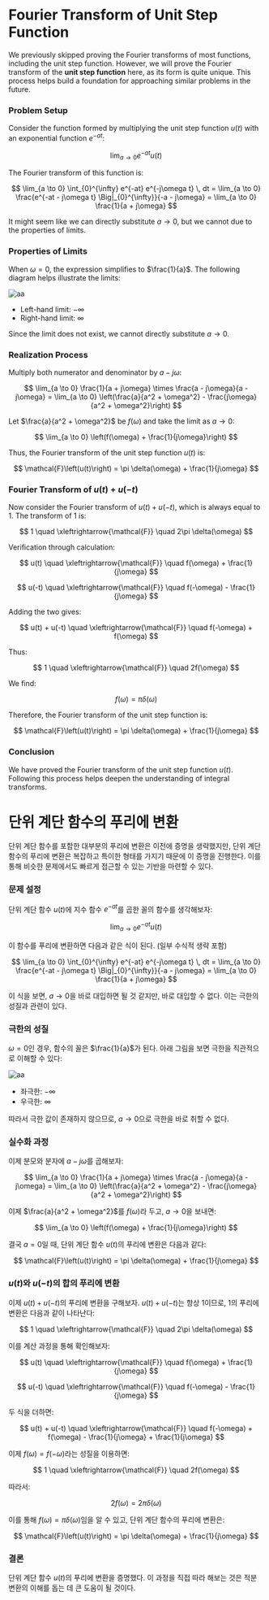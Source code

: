 # Fourier Transform of Unit Step Function

We previously skipped proving the Fourier transforms of most functions, including the unit step function. However, we will prove the Fourier transform of the **unit step function** here, as its form is quite unique. This process helps build a foundation for approaching similar problems in the future.

### Problem Setup

Consider the function formed by multiplying the unit step function $u(t)$ with an exponential function $e^{-at}$:

$$
\lim_{a \to 0} e^{-at} u(t)
$$

The Fourier transform of this function is:

$$
\lim_{a \to 0} \int_{0}^{\infty} e^{-at} e^{-j\omega t} \, dt = \lim_{a \to 0} \frac{e^{-at - j\omega t} \Big|_{0}^{\infty}}{-a - j\omega} = \lim_{a \to 0} \frac{1}{a + j\omega}
$$

It might seem like we can directly substitute $a \to 0$, but we cannot due to the properties of limits.

### Properties of Limits

When $\omega = 0$, the expression simplifies to $\frac{1}{a}$. The following diagram helps illustrate the limits:

![aa](https://i.imgur.com/AthWEwk.png)

- Left-hand limit: $-\infty$
- Right-hand limit: $\infty$

Since the limit does not exist, we cannot directly substitute $a \to 0$.

### Realization Process

Multiply both numerator and denominator by $a - j\omega$:

$$
\lim_{a \to 0} \frac{1}{a + j\omega} \times \frac{a - j\omega}{a - j\omega} = \lim_{a \to 0} \left(\frac{a}{a^2 + \omega^2} - \frac{j\omega}{a^2 + \omega^2}\right)
$$

Let $\frac{a}{a^2 + \omega^2}$ be $f(\omega)$ and take the limit as $a \to 0$:

$$
\lim_{a \to 0} \left(f(\omega) + \frac{1}{j\omega}\right)
$$

Thus, the Fourier transform of the unit step function $u(t)$ is:

$$
\mathcal{F}\left(u(t)\right) = \pi \delta(\omega) + \frac{1}{j\omega}
$$

### Fourier Transform of $u(t) + u(-t)$

Now consider the Fourier transform of $u(t) + u(-t)$, which is always equal to $1$. The transform of $1$ is:

$$
1 \quad \xleftrightarrow{\mathcal{F}} \quad 2\pi \delta(\omega)
$$

Verification through calculation:

$$
u(t) \quad \xleftrightarrow{\mathcal{F}} \quad f(\omega) + \frac{1}{j\omega}
$$

$$
u(-t) \quad \xleftrightarrow{\mathcal{F}} \quad f(-\omega) - \frac{1}{j\omega}
$$

Adding the two gives:

$$
u(t) + u(-t) \quad \xleftrightarrow{\mathcal{F}} \quad f(-\omega) + f(\omega)
$$

Thus:

$$
1 \quad \xleftrightarrow{\mathcal{F}} \quad 2f(\omega)
$$

We find:

$$
f(\omega) = \pi \delta(\omega)
$$

Therefore, the Fourier transform of the unit step function is:

$$
\mathcal{F}\left(u(t)\right) = \pi \delta(\omega) + \frac{1}{j\omega}
$$

### Conclusion

We have proved the Fourier transform of the unit step function $u(t)$. Following this process helps deepen the understanding of integral transforms.


# 단위 계단 함수의 푸리에 변환

단위 계단 함수를 포함한 대부분의 푸리에 변환은 이전에 증명을 생략했지만, 단위 계단 함수의 푸리에 변환은 복잡하고 특이한 형태를 가지기 때문에 이 증명을 진행한다. 이를 통해 비슷한 문제에서도 빠르게 접근할 수 있는 기반을 마련할 수 있다.

### 문제 설정

단위 계단 함수 $u(t)$에 지수 함수 $e^{-at}$를 곱한 꼴의 함수를 생각해보자:

$$
\lim_{a \to 0} e^{-at} u(t)
$$

이 함수를 푸리에 변환하면 다음과 같은 식이 된다. (일부 수식적 생략 포함)

$$
\lim_{a \to 0} \int_{0}^{\infty} e^{-at} e^{-j\omega t} \, dt = \lim_{a \to 0} \frac{e^{-at - j\omega t} \Big|_{0}^{\infty}}{-a - j\omega} = \lim_{a \to 0} \frac{1}{a + j\omega}
$$

이 식을 보면, $a \to 0$을 바로 대입하면 될 것 같지만, 바로 대입할 수 없다. 이는 극한의 성질과 관련이 있다.

### 극한의 성질

$\omega = 0$인 경우, 함수의 꼴은 $\frac{1}{a}$가 된다. 아래 그림을 보면 극한을 직관적으로 이해할 수 있다:

![aa](https://i.imgur.com/AthWEwk.png)

- 좌극한: $-\infty$
- 우극한: $\infty$

따라서 극한 값이 존재하지 않으므로, $a \to 0$으로 극한을 바로 취할 수 없다.

### 실수화 과정

이제 분모와 분자에 $a - j\omega$를 곱해보자:

$$
\lim_{a \to 0} \frac{1}{a + j\omega} \times \frac{a - j\omega}{a - j\omega} = \lim_{a \to 0} \left(\frac{a}{a^2 + \omega^2} - \frac{j\omega}{a^2 + \omega^2}\right)
$$

이제 $\frac{a}{a^2 + \omega^2}$를 $f(\omega)$라 두고, $a \to 0$을 보내면:

$$
\lim_{a \to 0} \left(f(\omega) + \frac{1}{j\omega}\right)
$$

결국 $a = 0$일 때, 단위 계단 함수 $u(t)$의 푸리에 변환은 다음과 같다:

$$
\mathcal{F}\left(u(t)\right) = \pi \delta(\omega) + \frac{1}{j\omega}
$$

### $u(t)$와 $u(-t)$의 합의 푸리에 변환

이제 $u(t) + u(-t)$의 푸리에 변환을 구해보자. $u(t) + u(-t)$는 항상 $1$이므로, $1$의 푸리에 변환은 다음과 같이 나타난다:

$$
1 \quad \xleftrightarrow{\mathcal{F}} \quad 2\pi \delta(\omega)
$$

이를 계산 과정을 통해 확인해보자:

$$
u(t) \quad \xleftrightarrow{\mathcal{F}} \quad f(\omega) + \frac{1}{j\omega}
$$

$$
u(-t) \quad \xleftrightarrow{\mathcal{F}} \quad f(-\omega) - \frac{1}{j\omega}
$$

두 식을 더하면:

$$
u(t) + u(-t) \quad \xleftrightarrow{\mathcal{F}} \quad f(-\omega) + f(\omega) - \frac{1}{j\omega} + \frac{1}{j\omega}
$$

이제 $f(\omega) = f(-\omega)$라는 성질을 이용하면:

$$
1 \quad \xleftrightarrow{\mathcal{F}} \quad 2f(\omega)
$$

따라서:

$$
2f(\omega) = 2\pi \delta(\omega)
$$

이를 통해 $f(\omega) = \pi \delta(\omega)$임을 알 수 있고, 단위 계단 함수의 푸리에 변환은:

$$
\mathcal{F}\left(u(t)\right) = \pi \delta(\omega) + \frac{1}{j\omega}
$$

### 결론

단위 계단 함수 $u(t)$의 푸리에 변환을 증명했다. 이 과정을 직접 따라 해보는 것은 적분 변환의 이해를 돕는 데 큰 도움이 될 것이다.
